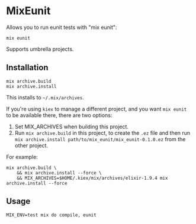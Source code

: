 # MixEunit

Allows you to run eunit tests with "mix eunit":

```
mix eunit
```

Supports umbrella projects.

## Installation

```
mix archive.build
mix archive.install
```

This installs to `~/.mix/archives`.

If you're using `kiex` to manage a different project, and you want `mix eunit` to
be available there, there are two options:

1. Set MIX_ARCHIVES when building this project.
2. Run `mix archive.build` in this project, to create the `.ez` file and then run `mix archive.install path/to/mix_eunit/mix_eunit-0.1.0.ez` from the other project.

For example:

```
mix archive.build \
    && mix archive.install --force \
    && MIX_ARCHIVES=$HOME/.kiex/mix/archives/elixir-1.9.4 mix archive.install --force
```

## Usage

```
MIX_ENV=test mix do compile, eunit
```
